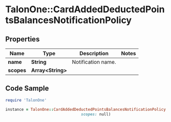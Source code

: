 # TalonOne::CardAddedDeductedPointsBalancesNotificationPolicy

## Properties

Name | Type | Description | Notes
------------ | ------------- | ------------- | -------------
**name** | **String** | Notification name. | 
**scopes** | **Array&lt;String&gt;** |  | 

## Code Sample

```ruby
require 'TalonOne'

instance = TalonOne::CardAddedDeductedPointsBalancesNotificationPolicy.new(name: Christmas Sale,
                                 scopes: null)
```


